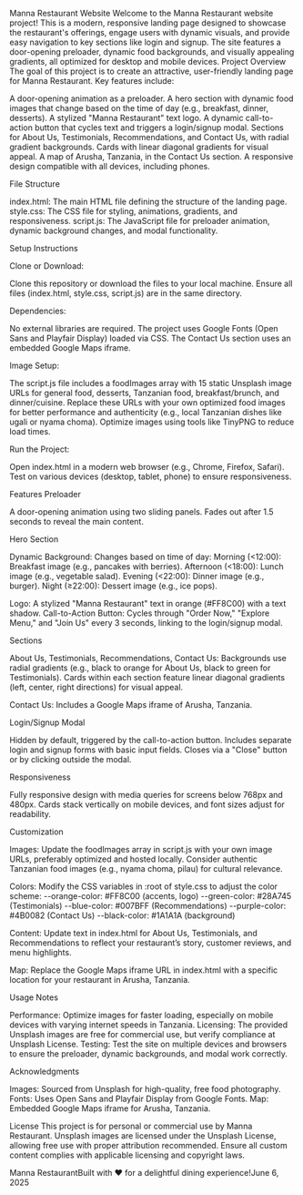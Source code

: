Manna Restaurant Website
Welcome to the Manna Restaurant website project! This is a modern, responsive landing page designed to showcase the restaurant's offerings, engage users with dynamic visuals, and provide easy navigation to key sections like login and signup. The site features a door-opening preloader, dynamic food backgrounds, and visually appealing gradients, all optimized for desktop and mobile devices.
Project Overview
The goal of this project is to create an attractive, user-friendly landing page for Manna Restaurant. Key features include:

A door-opening animation as a preloader.
A hero section with dynamic food images that change based on the time of day (e.g., breakfast, dinner, desserts).
A stylized "Manna Restaurant" text logo.
A dynamic call-to-action button that cycles text and triggers a login/signup modal.
Sections for About Us, Testimonials, Recommendations, and Contact Us, with radial gradient backgrounds.
Cards with linear diagonal gradients for visual appeal.
A map of Arusha, Tanzania, in the Contact Us section.
A responsive design compatible with all devices, including phones.

File Structure

index.html: The main HTML file defining the structure of the landing page.
style.css: The CSS file for styling, animations, gradients, and responsiveness.
script.js: The JavaScript file for preloader animation, dynamic background changes, and modal functionality.

Setup Instructions

Clone or Download:

Clone this repository or download the files to your local machine.
Ensure all files (index.html, style.css, script.js) are in the same directory.


Dependencies:

No external libraries are required.
The project uses Google Fonts (Open Sans and Playfair Display) loaded via CSS.
The Contact Us section uses an embedded Google Maps iframe.


Image Setup:

The script.js file includes a foodImages array with 15 static Unsplash image URLs for general food, desserts, Tanzanian food, breakfast/brunch, and dinner/cuisine.
Replace these URLs with your own optimized food images for better performance and authenticity (e.g., local Tanzanian dishes like ugali or nyama choma).
Optimize images using tools like TinyPNG to reduce load times.


Run the Project:

Open index.html in a modern web browser (e.g., Chrome, Firefox, Safari).
Test on various devices (desktop, tablet, phone) to ensure responsiveness.



Features
Preloader

A door-opening animation using two sliding panels.
Fades out after 1.5 seconds to reveal the main content.

Hero Section

Dynamic Background: Changes based on time of day:
Morning (<12:00): Breakfast image (e.g., pancakes with berries).
Afternoon (<18:00): Lunch image (e.g., vegetable salad).
Evening (<22:00): Dinner image (e.g., burger).
Night (≥22:00): Dessert image (e.g., ice pops).


Logo: A stylized "Manna Restaurant" text in orange (#FF8C00) with a text shadow.
Call-to-Action Button: Cycles through "Order Now," "Explore Menu," and "Join Us" every 3 seconds, linking to the login/signup modal.

Sections

About Us, Testimonials, Recommendations, Contact Us:
Backgrounds use radial gradients (e.g., black to orange for About Us, black to green for Testimonials).
Cards within each section feature linear diagonal gradients (left, center, right directions) for visual appeal.


Contact Us: Includes a Google Maps iframe of Arusha, Tanzania.

Login/Signup Modal

Hidden by default, triggered by the call-to-action button.
Includes separate login and signup forms with basic input fields.
Closes via a "Close" button or by clicking outside the modal.

Responsiveness

Fully responsive design with media queries for screens below 768px and 480px.
Cards stack vertically on mobile devices, and font sizes adjust for readability.

Customization

Images:
Update the foodImages array in script.js with your own image URLs, preferably optimized and hosted locally.
Consider authentic Tanzanian food images (e.g., nyama choma, pilau) for cultural relevance.


Colors:
Modify the CSS variables in :root of style.css to adjust the color scheme:
--orange-color: #FF8C00 (accents, logo)
--green-color: #28A745 (Testimonials)
--blue-color: #007BFF (Recommendations)
--purple-color: #4B0082 (Contact Us)
--black-color: #1A1A1A (background)




Content:
Update text in index.html for About Us, Testimonials, and Recommendations to reflect your restaurant’s story, customer reviews, and menu highlights.


Map:
Replace the Google Maps iframe URL in index.html with a specific location for your restaurant in Arusha, Tanzania.



Usage Notes

Performance: Optimize images for faster loading, especially on mobile devices with varying internet speeds in Tanzania.
Licensing: The provided Unsplash images are free for commercial use, but verify compliance at Unsplash License.
Testing: Test the site on multiple devices and browsers to ensure the preloader, dynamic backgrounds, and modal work correctly.

Acknowledgments

Images: Sourced from Unsplash for high-quality, free food photography.
Fonts: Uses Open Sans and Playfair Display from Google Fonts.
Map: Embedded Google Maps iframe for Arusha, Tanzania.

License
This project is for personal or commercial use by Manna Restaurant. Unsplash images are licensed under the Unsplash License, allowing free use with proper attribution recommended. Ensure all custom content complies with applicable licensing and copyright laws.

Manna RestaurantBuilt with ❤️ for a delightful dining experience!June 6, 2025
